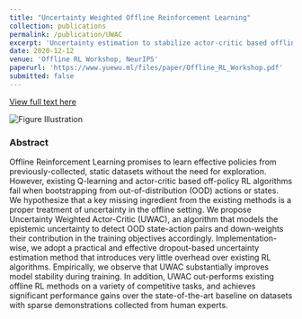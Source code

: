 ```yaml
---
title: "Uncertainty Weighted Offline Reinforcement Learning"
collection: publications
permalink: /publication/UWAC
excerpt: 'Uncertainty estimation to stabilize actor-critic based offline reinforcement learning.'
date: 2020-12-12
venue: 'Offline RL Workshop, NeurIPS'
paperurl: 'https://www.yuewu.ml/files/paper/Offline_RL_Workshop.pdf'
submitted: false
---
```

[View full text here](https://www.yuewu.ml/files/paper/Offline_RL_Workshop.pdf)

<img src="https://www.yuewu.ml/files/demos/UWAC.gif"
     alt="Figure Illustration"/>
### Abstract
Offline Reinforcement Learning promises to learn effective policies from previously-collected, static datasets without the need for exploration. However, existing Q-learning and actor-critic based off-policy RL algorithms fail when bootstrapping from out-of-distribution (OOD) actions or states. We hypothesize that a key missing ingredient from the existing methods is a proper treatment of uncertainty in the offline setting. We propose Uncertainty Weighted Actor-Critic (UWAC), an algorithm that models the epistemic uncertainty to detect OOD state-action pairs and down-weights their contribution in the training objectives accordingly. Implementation-wise, we adopt a practical and effective dropout-based uncertainty estimation method that introduces very little overhead over existing RL algorithms. Empirically, we observe that UWAC substantially improves model stability during training. In addition, UWAC out-performs existing offline RL methods on a variety of competitive tasks, and achieves significant performance gains over the state-of-the-art baseline on datasets with sparse demonstrations collected from human experts.
